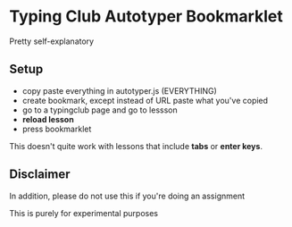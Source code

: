 # Typing Club Autotyper Bookmarklet
Pretty self-explanatory

## Setup
- copy paste everything in autotyper.js (EVERYTHING)
- create bookmark, except instead of URL paste what you've copied
- go to a typingclub page and go to lessson
- **reload lesson**
- press bookmarklet

This doesn't quite work with lessons that include **tabs** or **enter keys**.

## Disclaimer
In addition, please do not use this if you're doing an assignment

This is purely for experimental purposes
